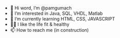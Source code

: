 - 👋 Hi word, I’m @pamgumach
- 👀 I’m interested in Java, SQL, VHDL, Matlab
- 🌱 I’m currently learning HTML, CSS, JAVASCRIPT
- 🏋️‍♀️ I like the life fit & healthy
- 📫 How to reach me (in construction)

<!---
pamgumach/pamgumach is a ✨ special ✨ repository because its `README.md` (this file) appears on your GitHub profile.
You can click the Preview link to take a look at your changes.
--->
